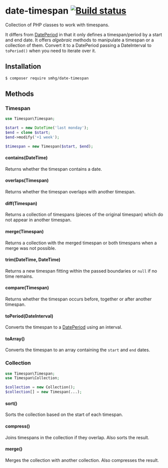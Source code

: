 date-timespan [![Build status](https://api.travis-ci.org/smhg/date-timespan-php.png)](https://travis-ci.org/smhg/date-timespan-php)
=============

Collection of PHP classes to work with timespans.

It differs from [DatePeriod](http://php.net/manual/en/class.dateperiod.php) in that it only defines a timespan/period by a start and end date. It offers _algebraic_ methods to manipulate a timespan or a collection of them. Convert it to a DatePeriod passing a DateInterval to `toPeriod()` when you need to iterate over it.

## Installation
```bash
$ composer require smhg/date-timespan
```

## Methods
### Timespan
```php
use Timespan\Timespan;

$start = new DateTime('last monday');
$end = clone $start;
$end->modify('+1 week');

$timespan = new Timespan($start, $end);
```

#### contains(DateTime)
Returns whether the timespan contains a date.

#### overlaps(Timespan)
Returns whether the timespan overlaps with another timespan.

#### diff(Timespan)
Returns a collection of timespans (pieces of the original timespan) which do not appear in another timespan.

#### merge(Timespan)
Returns a collection with the merged timespan or both timespans when a merge was not possible.

#### trim(DateTime, DateTime)
Returns a new timespan fitting within the passed boundaries or `null` if no time remains.

#### compare(Timespan)
Returns whether the timespan occurs before, together or after another timespan.

#### toPeriod(DateInterval)
Converts the timespan to a [DatePeriod](http://www.php.net/dateperiod) using an interval.

#### toArray()
Converts the timespan to an array containing the `start` and `end` dates.

### Collection
```php
use Timespan\Timespan;
use Timespan\Collection;

$collection = new Collection();
$collection[] = new Timespan(...);
```
#### sort()
Sorts the collection based on the start of each timespan.

#### compress()
Joins timespans in the collection if they overlap. Also sorts the result.

#### merge()
Merges the collection with another collection. Also compresses the result.
